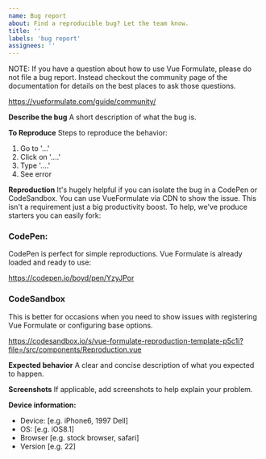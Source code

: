 ```yaml
---
name: Bug report
about: Find a reproducible bug? Let the team know.
title: ''
labels: 'bug report'
assignees: ''
---
```


NOTE: If you have a question about how to use Vue Formulate, please do not file
a bug report. Instead checkout the community page of the documentation for
details on the best places to ask those questions.

https://vueformulate.com/guide/community/

**Describe the bug**
A short description of what the bug is.

**To Reproduce**
Steps to reproduce the behavior:
1. Go to '...'
2. Click on '....'
3. Type '....'
4. See error

**Reproduction**
It's hugely helpful if you can isolate the bug in a CodePen or CodeSandbox. You can use VueFormulate via CDN to show the issue. This isn't a requirement just a big productivity boost. To help, we've produce starters you can easily fork:

### CodePen:
CodePen is perfect for simple reproductions. Vue Formulate is already loaded and ready to use:

https://codepen.io/boyd/pen/YzyJPor

### CodeSandbox

This is better for occasions when you need to show issues with registering Vue Formulate or configuring base options.

https://codesandbox.io/s/vue-formulate-reproduction-template-p5c1i?file=/src/components/Reproduction.vue


**Expected behavior**
A clear and concise description of what you expected to happen.

**Screenshots**
If applicable, add screenshots to help explain your problem.

**Device information:**
 - Device: [e.g. iPhone6, 1997 Dell]
 - OS: [e.g. iOS8.1]
 - Browser [e.g. stock browser, safari]
 - Version [e.g. 22]
